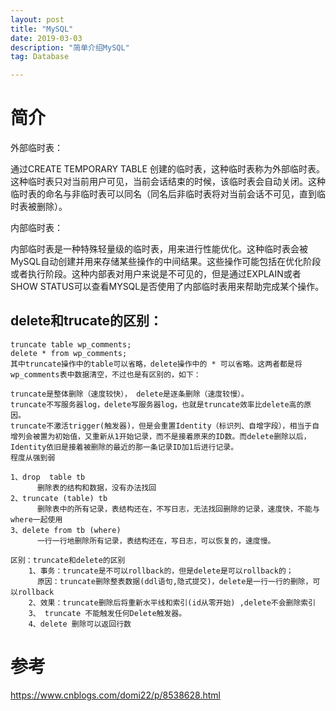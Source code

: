 ```yaml
---
layout: post
title: "MySQL"
date: 2019-03-03
description: "简单介绍MySQL"
tag: Database

---
```


# 简介

外部临时表：

通过CREATE TEMPORARY TABLE 创建的临时表，这种临时表称为外部临时表。这种临时表只对当前用户可见，当前会话结束的时候，该临时表会自动关闭。这种临时表的命名与非临时表可以同名（同名后非临时表将对当前会话不可见，直到临时表被删除）。

 
内部临时表：

内部临时表是一种特殊轻量级的临时表，用来进行性能优化。这种临时表会被MySQL自动创建并用来存储某些操作的中间结果。这些操作可能包括在优化阶段或者执行阶段。这种内部表对用户来说是不可见的，但是通过EXPLAIN或者SHOW STATUS可以查看MYSQL是否使用了内部临时表用来帮助完成某个操作。

 

## delete和trucate的区别：

```
truncate table wp_comments;
delete * from wp_comments;
其中truncate操作中的table可以省略，delete操作中的 * 可以省略。这两者都是将wp_comments表中数据清空，不过也是有区别的，如下：

truncate是整体删除（速度较快）， delete是逐条删除（速度较慢）。
truncate不写服务器log，delete写服务器log，也就是truncate效率比delete高的原因。
truncate不激活trigger(触发器)，但是会重置Identity（标识列、自增字段），相当于自增列会被置为初始值，又重新从1开始记录，而不是接着原来的ID数。而delete删除以后，Identity依旧是接着被删除的最近的那一条记录ID加1后进行记录。
程度从强到弱

1、drop  table tb 
      删除表的结构和数据，没有办法找回
2、truncate (table) tb
      删除表中的所有记录，表结构还在，不写日志，无法找回删除的记录，速度快，不能与where一起使用
3、delete from tb (where)
      一行一行地删除所有记录，表结构还在，写日志，可以恢复的，速度慢。
 
区别：truncate和delete的区别
	1、事务：truncate是不可以rollback的，但是delete是可以rollback的；
	  原因：truncate删除整表数据(ddl语句,隐式提交)，delete是一行一行的删除，可以rollback
	2、效果：truncate删除后将重新水平线和索引(id从零开始) ,delete不会删除索引    
	3、 truncate 不能触发任何Delete触发器。
	4、delete 删除可以返回行数
```


# 参考

https://www.cnblogs.com/domi22/p/8538628.html

